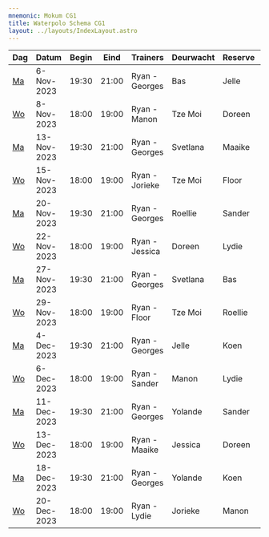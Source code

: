```yaml
---
mnemonic: Mokum CG1
title: Waterpolo Schema CG1
layout: ../layouts/IndexLayout.astro
---
```

| Dag | Datum | Begin | Eind | Trainers | Deurwacht | Reserve | Programma |
|-----|-------|------|------|----------|-----------|---------|-----------|
|[Ma](/dates/2023-11-6)|6-Nov-2023|19:30|21:00|Ryan - Georges|Bas|Jelle|Droogtraining - Zwemmen - Waterpolo|
|[Wo](/dates/2023-11-8)|8-Nov-2023|18:00|19:00|Ryan - Manon|Tze Moi|Doreen|Droogtraining - Zwemmen - Waterpolo|
|[Ma](/dates/2023-11-13)|13-Nov-2023|19:30|21:00|Ryan - Georges|Svetlana|Maaike|Droogtraining - Zwemmen - Waterpolo|
|[Wo](/dates/2023-11-15)|15-Nov-2023|18:00|19:00|Ryan - Jorieke|Tze Moi|Floor|Droogtraining - Zwemmen - Waterpolo|
|[Ma](/dates/2023-11-20)|20-Nov-2023|19:30|21:00|Ryan - Georges|Roellie|Sander|Droogtraining - Zwemmen - Waterpolo|
|[Wo](/dates/2023-11-22)|22-Nov-2023|18:00|19:00|Ryan - Jessica|Doreen|Lydie|Droogtraining - Zwemmen - Waterpolo|
|[Ma](/dates/2023-11-27)|27-Nov-2023|19:30|21:00|Ryan - Georges|Svetlana|Bas|Droogtraining - Zwemmen - Waterpolo|
|[Wo](/dates/2023-11-29)|29-Nov-2023|18:00|19:00|Ryan - Floor|Tze Moi|Roellie|Droogtraining - Zwemmen - Waterpolo|
|[Ma](/dates/2023-12-4)|4-Dec-2023|19:30|21:00|Ryan - Georges|Jelle|Koen|Droogtraining - Zwemmen - Waterpolo|
|[Wo](/dates/2023-12-6)|6-Dec-2023|18:00|19:00|Ryan - Sander|Manon|Lydie|Droogtraining - Zwemmen - Waterpolo|
|[Ma](/dates/2023-12-11)|11-Dec-2023|19:30|21:00|Ryan - Georges|Yolande|Sander|Droogtraining - Zwemmen - Waterpolo|
|[Wo](/dates/2023-12-13)|13-Dec-2023|18:00|19:00|Ryan - Maaike|Jessica|Doreen|Droogtraining - Zwemmen - Waterpolo|
|[Ma](/dates/2023-12-18)|18-Dec-2023|19:30|21:00|Ryan - Georges|Yolande|Koen|Droogtraining - Zwemmen - Waterpolo|
|[Wo](/dates/2023-12-20)|20-Dec-2023|18:00|19:00|Ryan - Lydie|Jorieke|Manon|Droogtraining - Zwemmen - Waterpolo|